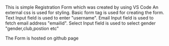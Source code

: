 This is simple Registration Form which was created by using VS Code
An external css is used for styling. 
Basic form tag is used for creating the form.
Text Input field is used to enter "username".
Email Input field is used to fetch email address "emailid".
Select Input field is used to select gender "gender,club,postion etc"

The Form is hosted on github page


